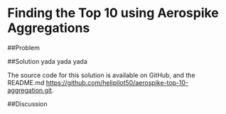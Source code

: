 # Finding the Top 10 using Aerospike Aggregations

##Problem

##Solution
yada yada yada

The source code for this solution is available on GitHub, and the README.md 
https://github.com/helipilot50/aerospike-top-10-aggregation.git. 


##Discussion
